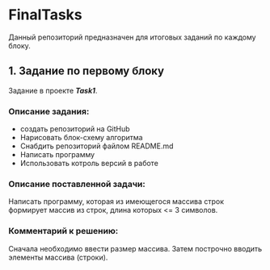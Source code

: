 # FinalTasks
Данный репозиторий предназначен для итоговых заданий по каждому блоку.

## 1. Задание по первому блоку
Задание в проекте ***Task1***.

### Описание задания:

* создать репозиторий на GitHub
* Нарисовать блок-схему алгоритма
* Снабдить репозиторий файлом README.md
* Написать программу
* Использовать котроль версий в работе

### Описание поставленной задачи:
Написать программу, которая из имеющегося массива строк формирует массив из строк, длина которых <= 3 символов.

### Комментарий к решению:
Сначала необходимо ввести размер массива. Затем построчно вводить элементы массива (строки).